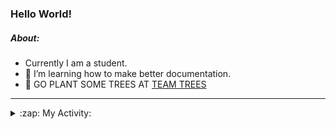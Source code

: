 ### Hello World!

##### About:
- Currently I am a student.
- 🌱 I’m learning how to make better documentation.
- 🌱 GO PLANT SOME TREES AT [TEAM TREES](https://teamtrees.org/)

---
<details>
  <summary>:zap: My Activity:</summary>
  
<!--START_SECTION:waka-->
![Code Time](http://img.shields.io/badge/Code%20Time-1%2C266%20hrs%2047%20mins-blue)

**I'm a Night 🦉** 

```text
🌞 Morning                2120 commits        ███░░░░░░░░░░░░░░░░░░░░░░   10.40 % 
🌆 Daytime                6770 commits        ████████░░░░░░░░░░░░░░░░░   33.20 % 
🌃 Evening                5876 commits        ███████░░░░░░░░░░░░░░░░░░   28.81 % 
🌙 Night                  5628 commits        ███████░░░░░░░░░░░░░░░░░░   27.60 % 
```
📅 **I'm Most Productive on Wednesday** 

```text
Monday                   2779 commits        ███░░░░░░░░░░░░░░░░░░░░░░   13.63 % 
Tuesday                  2798 commits        ███░░░░░░░░░░░░░░░░░░░░░░   13.72 % 
Wednesday                4799 commits        ██████░░░░░░░░░░░░░░░░░░░   23.53 % 
Thursday                 2706 commits        ███░░░░░░░░░░░░░░░░░░░░░░   13.27 % 
Friday                   2220 commits        ███░░░░░░░░░░░░░░░░░░░░░░   10.89 % 
Saturday                 1783 commits        ██░░░░░░░░░░░░░░░░░░░░░░░   08.74 % 
Sunday                   3309 commits        ████░░░░░░░░░░░░░░░░░░░░░   16.23 % 
```


📊 **This Week I Spent My Time On** 

```text
🔥 Editors: 
IntelliJ                 9 hrs 5 mins        █████████████████████████   100.00 % 

🐱‍💻 Projects: 
dev-dialogue             8 hrs 57 mins       █████████████████████████   98.60 % 
backend                  7 mins              ░░░░░░░░░░░░░░░░░░░░░░░░░   01.40 % 
```


 Last Updated on 26/11/2023 13:11:25 UTC
<!--END_SECTION:waka-->
</details>
